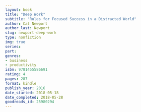 ```yaml
---
layout: book
title: "Deep Work"
subtitle: "Rules for Focused Success in a Distracted World"
author: Cal Newport
author_last: Newport
slug: newport-deep-work
type: nonfiction
img: true
series: 
part: 
genres:
- business
- productivity
isbn: 9781455586691
rating: 4
pages: 287
format: kindle
publish_year: 2016
date_started: 2018-05-18
date_completed: 2018-05-28
goodreads_id: 25980294
---
```

